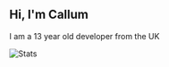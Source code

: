 ## Hi, I'm Callum
I am a 13 year old developer from the UK

![Stats](https://github-readme-stats.vercel.app/api?username=cxllm&show_icons=true&theme=algolia&count_private=true&hide=issues,prs,stars)
<!--
**cxllm/cxllm** is a ✨ _special_ ✨ repository because its `README.md` (this file) appears on your GitHub profile.

Here are some ideas to get you started:

- 🔭 I’m currently working on ...
- 🌱 I’m currently learning ...
- 👯 I’m looking to collaborate on ...
- 🤔 I’m looking for help with ...
- 💬 Ask me about ...
- 📫 How to reach me: ...
- 😄 Pronouns: ...
- ⚡ Fun fact: ...
-->

